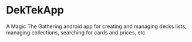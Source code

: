 # DekTekApp
A Magic The Gathering android app for creating and managing decks lists, managing collections, searching for cards and prices, etc.
